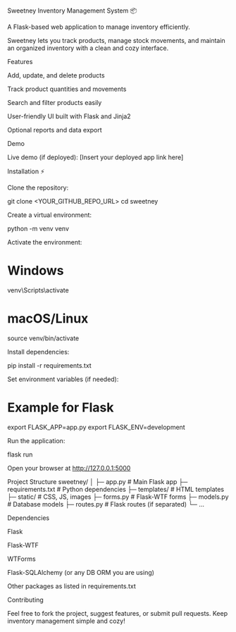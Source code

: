 Sweetney Inventory Management System 📦

A Flask-based web application to manage inventory efficiently.

Sweetney lets you track products, manage stock movements, and maintain an organized inventory with a clean and cozy interface.

Features 

Add, update, and delete products

Track product quantities and movements

Search and filter products easily

User-friendly UI built with Flask and Jinja2

Optional reports and data export

Demo

Live demo (if deployed):
[Insert your deployed app link here]

Installation ⚡

Clone the repository:

git clone <YOUR_GITHUB_REPO_URL>
cd sweetney


Create a virtual environment:

python -m venv venv

Activate the environment:

# Windows
venv\Scripts\activate
# macOS/Linux
source venv/bin/activate

Install dependencies:

pip install -r requirements.txt

Set environment variables (if needed):

# Example for Flask
export FLASK_APP=app.py
export FLASK_ENV=development

Run the application:

flask run

Open your browser at http://127.0.0.1:5000

Project Structure
sweetney/
│
├─ app.py                  # Main Flask app
├─ requirements.txt        # Python dependencies
├─ templates/              # HTML templates
├─ static/                 # CSS, JS, images
├─ forms.py                # Flask-WTF forms
├─ models.py               # Database models
├─ routes.py               # Flask routes (if separated)
└─ ...

Dependencies

Flask

Flask-WTF

WTForms

Flask-SQLAlchemy (or any DB ORM you are using)

Other packages as listed in requirements.txt

Contributing

Feel free to fork the project, suggest features, or submit pull requests. Keep inventory management simple and cozy!

